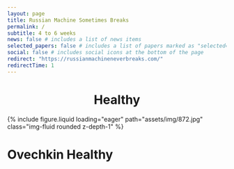 ```yaml
---
layout: page
title: Russian Machine Sometimes Breaks
permalink: /
subtitle: 4 to 6 weeks
news: false # includes a list of news items
selected_papers: false # includes a list of papers marked as "selected={true}"
social: false # includes social icons at the bottom of the page
redirect: "https://russianmachineneverbreaks.com/"
redirectTime: 1
---
```


<h1 class="display-6" style="text-align:center;">
 Healthy
</h1>

<swiper-container keyboard="true" navigation="true" pagination="true" pagination-clickable="true" pagination-dynamic-bullets="true" rewind="true">

<swiper-slide>{% include figure.liquid loading="eager" path="assets/img/872.jpg" class="img-fluid rounded z-depth-1" %}</swiper-slide>
</swiper-container>

<h1 class="display-6">Ovechkin Healthy
</h1>
